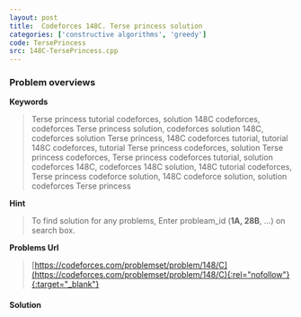 ```yaml
---
layout: post
title:  Codeforces 148C. Terse princess solution
categories: ['constructive algorithms', 'greedy']
code: TersePrincess
src: 148C-TersePrincess.cpp
---
```

### **Problem overviews**

**Keywords**
> Terse princess tutorial codeforces, solution 148C codeforces, codeforces Terse princess solution, codeforces solution 148C, codeforces solution Terse princess, 148C codeforces tutorial, tutorial 148C codeforces, tutorial Terse princess codeforces, solution Terse princess codeforces, Terse princess codeforces tutorial, solution codeforces 148C, codeforces 148C solution, 148C tutorial codeforces, Terse princess codeforce solution, 148C codeforce solution, solution codeforces Terse princess

**Hint**
> To find solution for any problems, Enter probleam_id (**1A, 28B**, ...) on search box. 

**Problems Url**
> [https://codeforces.com/problemset/problem/148/C](https://codeforces.com/problemset/problem/148/C){:rel="nofollow"}{:target="_blank"}

#### **Solution**



